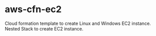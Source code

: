 # aws-cfn-ec2
Cloud formation template to create Linux and Windows EC2 instance. Nested Stack to create EC2 instance.
